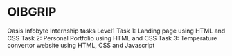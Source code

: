 # OIBGRIP
Oasis Infobyte Internship tasks Level1 Task 1: Landing page using HTML and CSS Task 2: Personal Portfolio using HTML and CSS Task 3: Temperature convertor website using HTML, CSS and Javascript

